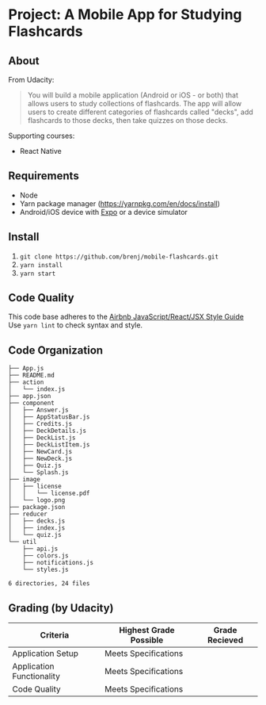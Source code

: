 Project: A Mobile App for Studying Flashcards
=============================================

About
-----
From Udacity:
> You will build a mobile application (Android or iOS - or both) that allows
users to study collections of flashcards. The app will allow users to create
different categories of flashcards called "decks", add flashcards to those
decks, then take quizzes on those decks.

Supporting courses:
  * React Native

Requirements
------------
* Node
* Yarn package manager (https://yarnpkg.com/en/docs/install)
* Android/iOS device with [Expo](https://expo.io/tools#client) or a device simulator

Install
-------
1. `git clone https://github.com/brenj/mobile-flashcards.git`
2. `yarn install`
3. `yarn start`

Code Quality
------------
This code base adheres to the [Airbnb JavaScript/React/JSX Style Guide](https://github.com/airbnb/javascript)  
Use `yarn lint` to check syntax and style.

Code Organization
-----------------

```console
├── App.js
├── README.md
├── action
│   └── index.js
├── app.json
├── component
│   ├── Answer.js
│   ├── AppStatusBar.js
│   ├── Credits.js
│   ├── DeckDetails.js
│   ├── DeckList.js
│   ├── DeckListItem.js
│   ├── NewCard.js
│   ├── NewDeck.js
│   ├── Quiz.js
│   └── Splash.js
├── image
│   ├── license
│   │   └── license.pdf
│   └── logo.png
├── package.json
├── reducer
│   ├── decks.js
│   ├── index.js
│   └── quiz.js
└── util
    ├── api.js
    ├── colors.js
    ├── notifications.js
    └── styles.js

6 directories, 24 files
```

Grading (by Udacity)
--------------------

Criteria                  |Highest Grade Possible  |Grade Recieved
--------------------------|------------------------|--------------
Application Setup         |Meets Specifications    |
Application Functionality |Meets Specifications    |
Code Quality              |Meets Specifications    |
